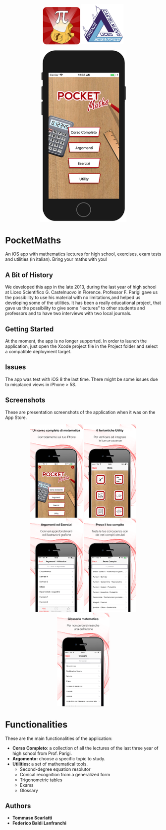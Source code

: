 <p align="center">
  <img src="https://github.com/tmscarla/PocketMaths/blob/master/readmeImg/mathsicon.png" height="120">
  <img src="https://github.com/tmscarla/PocketMaths/blob/master/readmeImg/logo-liceo-Castelnuovo.png" height="130">
</p>
<p align="center">
 <img src="https://github.com/tmscarla/PocketMaths/blob/master/Screen/mathscreen.png" width="280">
</p>


# PocketMaths
An iOS app with mathematics lectures for high school, exercises, exam tests and utilities (in italian). Bring your maths with you!

## A Bit of History
We developed this app in the late 2013, during the last year of high school at Liceo Scientifico G. Castelnuovo in Florence. Professor F. Parigi gave us the possibility to use his material with no limitations,and helped us developing some of the utilities.
It has been a really educational project, that gave us the possibility to give some "lectures" to other students and professors and to have two interviews with two local journals.

## Getting Started
At the moment, the app is no longer supported. In order to launch the application, just open the Xcode project file in the Project folder and select a compatible deployment target.

## Issues
The app was test with iOS 8 the last time. There might be some issues due to misplaced views in iPhone > 5S. 

## Screenshots
These are presentation screenshots of the application when it was on the App Store.

<p align="center" valign="middle">
  <img src="https://github.com/tmscarla/PocketMaths/blob/master/Screen/iPhone%205/home.png" height="300">
  <img src="https://github.com/tmscarla/PocketMaths/blob/master/Screen/iPhone%205/utility.png" height="300">
  <img src="https://github.com/tmscarla/PocketMaths/blob/master/Screen/iPhone%205/argomenti.png" height="300">
  <img src="https://github.com/tmscarla/PocketMaths/blob/master/Screen/iPhone%205/compito.png" height="300">
  <img src="https://github.com/tmscarla/PocketMaths/blob/master/Screen/iPhone%205/glossario.png" height="300">
</p>

# Functionalities
These are the main functionalities of the application:

* **Corso Completo**: a collection of all the lectures of the last three year of high school from Prof. Parigi.
* **Argomento:** choose a specific topic to study.
* **Utilities:** a set of mathematical tools.
  * Second-degree equation resolutor
  * Conical recognition from a generalized form
  * Trigonometric tables
  * Exams
  * Glossary

## Authors

* **Tommaso Scarlatti**
* **Federico Baldi Lanfranchi**
